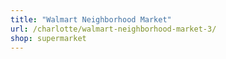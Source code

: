 ```yaml
---
title: "Walmart Neighborhood Market"
url: /charlotte/walmart-neighborhood-market-3/
shop: supermarket
---
```

